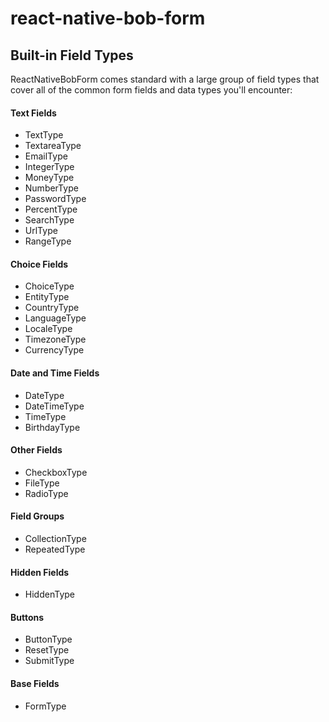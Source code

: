 # react-native-bob-form

## Built-in Field Types

ReactNativeBobForm comes standard with a large group of field types that cover all of the common form fields and data types you'll encounter:

#### Text Fields

* TextType
* TextareaType
* EmailType
* IntegerType
* MoneyType
* NumberType
* PasswordType
* PercentType
* SearchType
* UrlType
* RangeType

#### Choice Fields

* ChoiceType
* EntityType
* CountryType
* LanguageType
* LocaleType
* TimezoneType
* CurrencyType

#### Date and Time Fields

* DateType
* DateTimeType
* TimeType
* BirthdayType

#### Other Fields

* CheckboxType
* FileType
* RadioType

#### Field Groups

* CollectionType
* RepeatedType

#### Hidden Fields

* HiddenType

#### Buttons

* ButtonType
* ResetType
* SubmitType

#### Base Fields

* FormType



